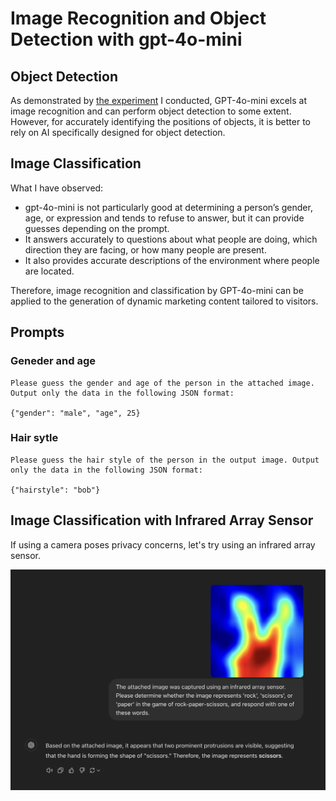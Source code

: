 # Image Recognition and Object Detection with gpt-4o-mini

## Object Detection

As demonstrated by [the experiment](https://youtu.be/1yXJCsx69_0) I conducted, GPT-4o-mini excels at image recognition and can perform object detection to some extent. However, for accurately identifying the positions of objects, it is better to rely on AI specifically designed for object detection.

## Image Classification

What I have observed:

- gpt-4o-mini is not particularly good at determining a person’s gender, age, or expression and tends to refuse to answer, but it can provide guesses depending on the prompt.
- It answers accurately to questions about what people are doing, which direction they are facing, or how many people are present.
- It also provides accurate descriptions of the environment where people are located.

Therefore, image recognition and classification by GPT-4o-mini can be applied to the generation of dynamic marketing content tailored to visitors.

## Prompts

### Geneder and age 

```
Please guess the gender and age of the person in the attached image. Output only the data in the following JSON format:

{"gender": "male", "age", 25}
```

### Hair sytle

```
Please guess the hair style of the person in the output image. Output only the data in the following JSON format:

{"hairstyle": "bob"}
```


## Image Classification with Infrared Array Sensor

If using a camera poses privacy concerns, let's try using an infrared array sensor.

<img src="./docs/infrared_array_sensor_with_chatgpt.jpg" width=600>
